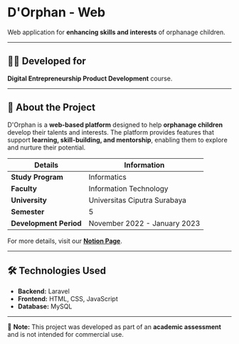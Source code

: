 # D'Orphan - Web  

Web application for **enhancing skills and interests** of orphanage children.  

---

## 🧑‍💻 Developed for  
**Digital Entrepreneurship Product Development** course.  

---

## 📖 About the Project  
D'Orphan is a **web-based platform** designed to help **orphanage children** develop their talents and interests. The platform provides features that support **learning, skill-building, and mentorship**, enabling them to explore and nurture their potential.  

| **Details**   | **Information**  |
|--------------|----------------|
| **Study Program** | Informatics  |
| **Faculty**   | Information Technology  |
| **University**   | Universitas Ciputra Surabaya  |
| **Semester**   | 5  |
| **Development Period** | November 2022 - January 2023  |

For more details, visit our **[Notion Page](https://archotech.notion.site/Overview-8f04606012224c75936fc2c3890148a1)**.  

---

## 🛠️ Technologies Used  
- **Backend:** Laravel  
- **Frontend:** HTML, CSS, JavaScript  
- **Database:** MySQL  

---

📌 **Note:** This project was developed as part of an **academic assessment** and is not intended for commercial use.  
